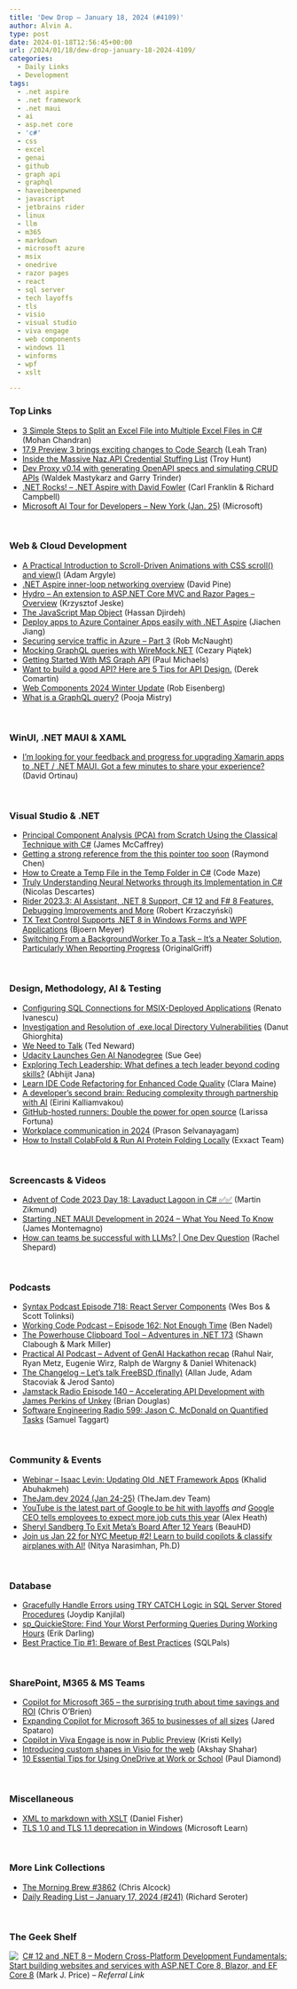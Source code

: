 ```yaml
---
title: 'Dew Drop – January 18, 2024 (#4109)'
author: Alvin A.
type: post
date: 2024-01-18T12:56:45+00:00
url: /2024/01/18/dew-drop-january-18-2024-4109/
categories:
  - Daily Links
  - Development
tags:
  - .net aspire
  - .net framework
  - .net maui
  - ai
  - asp.net core
  - 'c#'
  - css
  - excel
  - genai
  - github
  - graph api
  - graphql
  - haveibeenpwned
  - javascript
  - jetbrains rider
  - linux
  - llm
  - m365
  - markdown
  - microsoft azure
  - msix
  - onedrive
  - razor pages
  - react
  - sql server
  - tech layoffs
  - tls
  - visio
  - visual studio
  - viva engage
  - web components
  - windows 11
  - winforms
  - wpf
  - xslt

---
```

### <a name="top"></a>Top Links

  * <a href="https://www.syncfusion.com/blogs/post/split-excel-file-csharp.aspx?utm_source=alvinashcraft&utm_medium=email&utm_campaign=alvinashcraft_blog_edmjan24" target="_blank" rel="noopener">3 Simple Steps to Split an Excel File into Multiple Excel Files in C#</a> (Mohan Chandran)
  * <a href="https://devblogs.microsoft.com/visualstudio/17-9-preview-3-brings-exciting-changes-to-code-search/" target="_blank" rel="noopener">17.9 Preview 3 brings exciting changes to Code Search</a> (Leah Tran)
  * <a href="https://www.troyhunt.com/inside-the-massive-naz-api-credential-stuffing-list/" target="_blank" rel="noopener">Inside the Massive Naz.API Credential Stuffing List</a> (Troy Hunt)
  * <a href="https://devblogs.microsoft.com/microsoft365dev/dev-proxy-v0-14-with-generating-openapi-specs-and-simulating-crud-apis/" target="_blank" rel="noopener">Dev Proxy v0.14 with generating OpenAPI specs and simulating CRUD APIs</a> (Waldek Mastykarz and Garry Trinder)
  * <a href="https://www.spreaker.com/episode/net-aspire-with-david-fowler--58339811" target="_blank" rel="noopener">.NET Rocks! &#8211; .NET Aspire with David Fowler</a> (Carl Franklin & Richard Campbell)
  * <a href="https://msevents.microsoft.com/event?id=2474845579" target="_blank" rel="noopener">Microsoft AI Tour for Developers &#8211; New York (Jan. 25)</a> (Microsoft)

&nbsp;

### <a name="web"></a>Web & Cloud Development

  * <a href="https://tympanus.net/codrops/2024/01/17/a-practical-introduction-to-scroll-driven-animations-with-css-scroll-and-view/" target="_blank" rel="noopener">A Practical Introduction to Scroll-Driven Animations with CSS scroll() and view()</a> (Adam Argyle)
  * <a href="https://learn.microsoft.com/en-us/dotnet/aspire/fundamentals/networking-overview" target="_blank" rel="noopener">.NET Aspire inner-loop networking overview</a> (David Pine)
  * <a href="https://usehydro.dev/introduction/overview.html" target="_blank" rel="noopener">Hydro &#8211; An extension to ASP.NET Core MVC and Razor Pages &#8211; Overview</a> (Krzysztof Jeske)
  * <a href="https://www.telerik.com/blogs/javascript-map-object" target="_blank" rel="noopener">The JavaScript Map Object</a> (Hassan Djirdeh)
  * <a href="https://techcommunity.microsoft.com/t5/apps-on-azure-blog/deploy-apps-to-azure-container-apps-easily-with-net-aspire/ba-p/4032711" target="_blank" rel="noopener">Deploy apps to Azure Container Apps easily with .NET Aspire</a> (Jiachen Jiang)
  * <a href="https://arinco.com.au/blog/securing-service-traffic-in-azure-part-3/" target="_blank" rel="noopener">Securing service traffic in Azure – Part 3</a> (Rob McNaught)
  * <a href="https://cezarypiatek.github.io/post/mocking-graphql-with-wiremock/" target="_blank" rel="noopener">Mocking GraphQL queries with WireMock.NET</a> (Cezary Piątek)
  * <a href="https://pmichaels.net/ms-graph-api/" target="_blank" rel="noopener">Getting Started With MS Graph API</a> (Paul Michaels)
  * <a href="https://codeopinion.com/want-to-build-a-good-api-here-are-5-tips-for-api-design/" target="_blank" rel="noopener">Want to build a good API? Here are 5 Tips for API Design.</a> (Derek Comartin)
  * <a href="https://eisenbergeffect.medium.com/web-components-2024-winter-update-445f27e7613a?source=rss-257e6cfa66b3------2" target="_blank" rel="noopener">Web Components 2024 Winter Update</a> (Rob Eisenberg)
  * <a href="https://blog.postman.com/what-is-a-graphql-query/" target="_blank" rel="noopener">What is a GraphQL query?</a> (Pooja Mistry)

&nbsp;

### <a name="silverlight"></a>WinUI, .NET MAUI & XAML

  * <a href="https://www.linkedin.com/posts/davidortinau_xamarin-to-net-upgrade-survey-activity-7153471606655193088-m0SG/" target="_blank" rel="noopener">I&#8217;m looking for your feedback and progress for upgrading Xamarin apps to .NET / .NET MAUI. Got a few minutes to share your experience?</a> (David Ortinau)

&nbsp;

### <a name="dotnet"></a>Visual Studio & .NET

  * <a href="https://visualstudiomagazine.com/articles/2024/01/17/principal-component-analysis.aspx" target="_blank" rel="noopener">Principal Component Analysis (PCA) from Scratch Using the Classical Technique with C#</a> (James McCaffrey)
  * <a href="https://devblogs.microsoft.com/oldnewthing/20240117-00/?p=109276" target="_blank" rel="noopener">Getting a strong reference from the this pointer too soon</a> (Raymond Chen)
  * <a href="https://code-maze.com/csharp-how-to-create-a-temp-file-in-temp-folder/" target="_blank" rel="noopener">How to Create a Temp File in the Temp Folder in C#</a> (Code Maze)
  * <a href="https://www.codeproject.com/Articles/5375908/Truly-Understanding-Neural-Networks-through-its" target="_blank" rel="noopener">Truly Understanding Neural Networks through its Implementation in C#</a> (Nicolas Descartes)
  * <a href="https://www.infoq.com/news/2024/01/rider-2023-3/?utm_campaign=infoq_content&utm_source=infoq&utm_medium=feed&utm_term=global" target="_blank" rel="noopener">Rider 2023.3: AI Assistant, .NET 8 Support, C# 12 and F# 8 Features, Debugging Improvements and More</a> (Robert Krzaczyński)
  * <a href="https://www.textcontrol.com/blog/2024/01/17/tx-text-control-supports-net-8-in-windows-forms-and-wpf-applications/" target="_blank" rel="noopener">TX Text Control Supports .NET 8 in Windows Forms and WPF Applications</a> (Bjoern Meyer)
  * <a href="https://www.codeproject.com/Tips/5375893/Switching-from-a-BackgroundWorker-to-a-Task-its-a" target="_blank" rel="noopener">Switching From a BackgroundWorker To a Task &#8211; It&#8217;s a Neater Solution, Particularly When Reporting Progress</a> (OriginalGriff)

&nbsp;

### <a name="design"></a>Design, Methodology, AI & Testing

  * <a href="https://www.advancedinstaller.com/configure-sql-connections-for-msix-packages.html" target="_blank" rel="noopener">Configuring SQL Connections for MSIX-Deployed Applications</a> (Renato Ivanescu)
  * <a href="https://www.advancedinstaller.com/exe-local-directory-vulnerability-solution.html" target="_blank" rel="noopener">Investigation and Resolution of .exe.local Directory Vulnerabilities</a> (Danut Ghiorghita)
  * <a href="http://blogs.newardassociates.com/blog/2024/we-need-to-talk.html" target="_blank" rel="noopener">We Need to Talk</a> (Ted Neward)
  * <a href="http://www.i-programmer.info/news/150-training-a-education/16903-udacity-launches-gen-ai-nanodegree.html" target="_blank" rel="noopener">Udacity Launches Gen AI Nanodegree</a> (Sue Gee)
  * <a href="https://abhijitjana.net/2024/01/17/exploring-tech-leadership-what-defines-a-tech-leader-beyond-coding-skills/" target="_blank" rel="noopener">Exploring Tech Leadership: What defines a tech leader beyond coding skills?</a> (Abhijit Jana)
  * <a href="https://blog.jetbrains.com/education/2024/01/17/learn-ide-code-refactoring/" target="_blank" rel="noopener">Learn IDE Code Refactoring for Enhanced Code Quality</a> (Clara Maine)
  * <a href="https://github.blog/2024-01-17-a-developers-second-brain-reducing-complexity-through-partnership-with-ai/" target="_blank" rel="noopener">A developer’s second brain: Reducing complexity through partnership with AI</a> (Eirini Kalliamvakou)
  * <a href="https://github.blog/2024-01-17-github-hosted-runners-double-the-power-for-open-source/" target="_blank" rel="noopener">GitHub-hosted runners: Double the power for open source</a> (Larissa Fortuna)
  * <a href="https://www.zoho.com/blog/cliq/workplace-communication-in-2024.html" target="_blank" rel="noopener">Workplace communication in 2024</a> (Prason Selvanayagam)
  * <a href="https://www.exxactcorp.com/blog/molecular-dynamics/how-to-install-colabfold-run-ai-protein-folding-locally" target="_blank" rel="noopener">How to Install ColabFold & Run AI Protein Folding Locally</a> (Exxact Team)

&nbsp;

### <a name="videos"></a>Screencasts & Videos

  * <a href="http://www.youtube.com/watch?v=LZviAin7jVI" target="_blank" rel="noopener">Advent of Code 2023 Day 18: Lavaduct Lagoon in C# ✅✅</a> (Martin Zikmund)
  * <a href="https://www.youtube.com/watch?v=Xx2VQ7PxrZM" target="_blank" rel="noopener">Starting .NET MAUI Development in 2024 &#8211; What You Need To Know</a> (James Montemagno)
  * <a href="http://www.youtube.com/watch?v=k1ygyFDwtCY" target="_blank" rel="noopener">How can teams be successful with LLMs? | One Dev Question</a> (Rachel Shepard)

&nbsp;

### <a name="podcasts"></a>Podcasts

  * <a href="https://syntax.fm/show/718/react-server-components" target="_blank" rel="noopener">Syntax Podcast Episode 718: React Server Components</a> (Wes Bos & Scott Tolinksi)
  * <a href="https://www.bennadel.com/blog/4580-working-code-podcast-episode-162-not-enough-time.htm" target="_blank" rel="noopener">Working Code Podcast &#8211; Episode 162: Not Enough Time</a> (Ben Nadel)
  * <a href="https://topenddevs.com/podcasts/adventures-in-net/episodes/the-powerhouse-clipboard-tool-net-173" target="_blank" rel="noopener">The Powerhouse Clipboard Tool &#8211; Adventures in .NET 173</a> (Shawn Clabough & Mark Miller)
  * <a href="https://changelog.com/practicalai/252" target="_blank" rel="noopener">Practical AI Podcast &#8211; Advent of GenAI Hackathon recap</a> (Rahul Nair, Ryan Metz, Eugenie Wirz, Ralph de Wargny & Daniel Whitenack)
  * <a href="https://changelog.com/podcast/574" target="_blank" rel="noopener">The Changelog &#8211; Let&#8217;s talk FreeBSD (finally)</a> (Allan Jude, Adam Stacoviak & Jerod Santo)
  * <a href="https://www.heavybit.com/library/podcasts/jamstack-radio/ep-140-accelerating-api-development-with-james-perkins-of-unkey/" target="_blank" rel="noopener">Jamstack Radio Episode 140 &#8211; Accelerating API Development with James Perkins of Unkey</a> (Brian Douglas)
  * <a href="https://se-radio.net/2024/01/se-radio-599-jason-c-mcdonald-on-quantified-tasks/" target="_blank" rel="noopener">Software Engineering Radio 599: Jason C. McDonald on Quantified Tasks</a> (Samuel Taggart)

&nbsp;

### <a name="events"></a>Community & Events

  * <a href="https://blog.jetbrains.com/dotnet/2024/01/17/webinar-isaac-levin-updating-old-net-framework-apps/" target="_blank" rel="noopener">Webinar – Isaac Levin: Updating Old .NET Framework Apps</a> (Khalid Abuhakmeh)
  * <a href="https://cfe.dev/events/the-jam-2024/" target="_blank" rel="noopener">TheJam.dev 2024 (Jan 24-25)</a> (TheJam.dev Team)
  * <a href="https://www.theverge.com/2024/1/17/24041841/youtube-business-layoffs-google" target="_blank" rel="noopener">YouTube is the latest part of Google to be hit with layoffs</a> _and_ <a href="https://www.theverge.com/2024/1/17/24042417/google-layoffs-2024-internal-employee-memo-sundar-pichai" target="_blank" rel="noopener">Google CEO tells employees to expect more job cuts this year</a> (Alex Heath)
  * <a href="https://meta.slashdot.org/story/24/01/18/0049203/sheryl-sandberg-to-exit-metas-board-after-12-years?utm_source=rss1.0mainlinkanon&utm_medium=feed" target="_blank" rel="noopener">Sheryl Sandberg To Exit Meta&#8217;s Board After 12 Years</a> (BeauHD)
  * <a href="https://dev.to/azure/join-us-jan-22-for-nyc-meetup-2-learn-to-build-copilots-classify-airplanes-with-ai-14fh" target="_blank" rel="noopener">Join us Jan 22 for NYC Meetup #2! Learn to build copilots & classify airplanes with AI!</a> (Nitya Narasimhan, Ph.D)

&nbsp;

### <a name="sql"></a>Database

  * <a href="https://www.mssqltips.com/sqlservertip/7896/sql-server-error-handling-in-stored-procedures-with-try-catch/" target="_blank" rel="noopener">Gracefully Handle Errors using TRY CATCH Logic in SQL Server Stored Procedures</a> (Joydip Kanjilal)
  * <a href="https://erikdarling.com/sp_quickiestore-find-your-worst-performing-queries-during-working-hours/" target="_blank" rel="noopener">sp_QuickieStore: Find Your Worst Performing Queries During Working Hours</a> (Erik Darling)
  * <a href="https://www.sqlservercentral.com/blogs/best-practice-tip-1-beware-of-best-practices" target="_blank" rel="noopener">Best Practice Tip #1: Beware of Best Practices</a> (SQLPals)

&nbsp;

### <a name="sp"></a>SharePoint, M365 & MS Teams

  * <a href="http://www.sharepointnutsandbolts.com/2024/01/Copilot-for-Microsoft-365-ROI.html" target="_blank" rel="noopener">Copilot for Microsoft 365 &#8211; the surprising truth about time savings and ROI</a> (Chris O&#8217;Brien)
  * <a href="https://www.microsoft.com/en-us/microsoft-365/blog/2024/01/15/expanding-copilot-for-microsoft-365-to-businesses-of-all-sizes/" target="_blank" rel="noopener">Expanding Copilot for Microsoft 365 to businesses of all sizes</a> (Jared Spataro)
  * <a href="https://techcommunity.microsoft.com/t5/viva-engage-blog/copilot-in-viva-engage-is-now-in-public-preview/ba-p/4031051" target="_blank" rel="noopener">Copilot in Viva Engage is now in Public Preview</a> (Kristi Kelly)
  * <a href="https://techcommunity.microsoft.com/t5/microsoft-365-blog/introducing-custom-shapes-in-visio-for-the-web/ba-p/4001237" target="_blank" rel="noopener">Introducing custom shapes in Visio for the web</a> (Akshay Shahar)
  * <a href="https://techcommunity.microsoft.com/t5/microsoft-onedrive-blog/10-essential-tips-for-using-onedrive-at-work-or-school/ba-p/4030972" target="_blank" rel="noopener">10 Essential Tips for Using OneDrive at Work or School</a> (Paul Diamond)

&nbsp;

### <a name="misc"></a>Miscellaneous

  * <a href="https://lennybacon.com/posts/xmltomarkdownwithxslt/" target="_blank" rel="noopener">XML to markdown with XSLT</a> (Daniel Fisher)
  * <a href="https://learn.microsoft.com/windows/win32/secauthn/tls-10-11-deprecation-in-windows" target="_blank" rel="noopener">TLS 1.0 and TLS 1.1 deprecation in Windows</a> (Microsoft Learn)

&nbsp;

### <a name="links"></a>More Link Collections

  * <a href="https://blog.cwa.me.uk/2024/01/18/the-morning-brew-3862/" target="_blank" rel="noopener">The Morning Brew #3862</a> (Chris Alcock)
  * <a href="https://seroter.com/2024/01/17/daily-reading-list-january-17-2024-241/" target="_blank" rel="noopener">Daily Reading List – January 17, 2024 (#241)</a> (Richard Seroter)

&nbsp;

### <a name="shelf"></a>The Geek Shelf

<a href="https://www.amazon.com/dp/1837635870/?tag=amavin-20" target="_blank" rel="noopener"><img decoding="async" style="margin: 0px 4px 0px 0px; border: 0px currentcolor; float: left; display: inline; background-image: none;" src="https://m.media-amazon.com/images/I/41Clp1efVZL._SS135_.jpg" align="left" border="0" /></a> <a href="https://www.amazon.com/dp/1837635870/?tag=amavin-20" target="_blank" rel="noopener">C# 12 and .NET 8 – Modern Cross-Platform Development Fundamentals: Start building websites and services with ASP.NET Core 8, Blazor, and EF Core 8</a> (Mark J. Price) _&#8211; Referral Link_